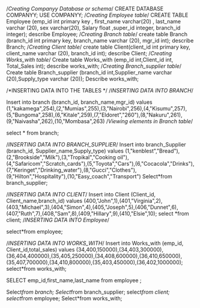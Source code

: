 /*Creating Companyy Database or schema*/
CREATE DATABASE COMPANYY;
USE COMPANYY;
/*Creating Employee table*/
CREATE TABLE Employee (emp_id int primary key , first_name varchar(20) , last_name varchar (20), sex varchar(20), Salary float ,super_id integer, branch_id integer);
describe Employee;
/*Creating Branch table*/
create table Branch (branch_id int primary key, branch_name varchar (20), mgr_id int);
describe Branch;
/*Creating Client table*/
create table Client(client_id int primary key, client_name varchar (20), branch_id int);
describe Client;
/*Creating Works_with table*/
Create table Works_with (emp_id int,Client_id int, Total_Sales int);
describe works_with;
/*Creating Branch_supplier table*/
Create table Branch_supplier (branch_id int,Supplier_name varchar (20),Supply_type varchar (20));
Describe works_with;

/*INSERTING DATA INTO THE TABLES */
/*INSERTING DATA INTO BRANCH*/


Insert into branch (branch_id, branch_name,mgr_id) values (1,"kakamega",254),(2,"Mumias",255),(3,"Nairobi",256),(4,"Kisumu",257),(5,"Bungoma",258),(6,"Kitale",259),(7,"Eldoret","260"),(8,"Nakuru",261),(9,"Naivasha",262),(10,"Mombasa",263)
/*Viewing elements in Branch table*/

select * from branch;

/*INSERTING DATA INTO BRANCH_SUPPLIER*/
Insert into branch_Supplier (branch_id, Supplier_name,Supply_type) values (1,"kenblest","Bread"),(2,"Brookside","Milk"),(3,"Tropikal","Cooking oil"),(4,"Safaricom","Scratch_cards"),(5,"Toyota","Cars"),(6,"Cocacola","Drinks"),(7,"Keringet","Drinking_water"),(8,"Gucci","Clothes"),(9,"Hilton","Hospitality"),(10,"Easy_coach","Transport")
Select*from branch_supplier;

/*INSERTING DATA INTO CLIENT*/
Insert into Client (Client_id, Client_name,branch_id) values (400,"John",1),(401,"Virginia",2),(403,"Michael",3),(404,"Simon",4),(405,"Joseph",5),(406,"Dunnet",6),(407,"Ruth",7),(408,"Sam",8),(409,"Hillary",9),(410,"Elsie",10);
select *from client;
/*INSERTING DATA INTO Employee*/

select*from employee;

/*INSERTING DATA INTO WORKS_WITH*/
Insert into Works_with (emp_id, Client_id,total_sales) values (34,400,150000),(34,403,300000),(36,404,400000),(35,405,250000),(34,408,600000),(36,410,650000),(35,407,700000),(34,410,800000),(35,403,450000),(36,402,1000000);
select*from works_with;

SELECT emp_id,first_name,last_name from employee ;

Select*from branch;
Select*from branch_supplier;
select*from client;
select*from employee;
Select*from works_with;
